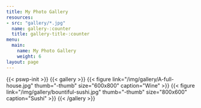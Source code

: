 ```yaml
---
title: My Photo Gallery
resources:
- src: "gallery/*.jpg"
  name: gallery-:counter
  title: gallery-title-:counter
menu:
  main:
    name: My Photo Gallery
    weight: 6
layout: page
---
```

{{< pswp-init >}}
{{< gallery >}}
{{< figure link="/img/gallery/A-full-house.jpg" thumb="-thumb" size="600x800" caption="Wine" >}}
{{< figure link="/img/gallery/bountiful-sushi.jpg" thumb="-thumb" size="800x600" caption="Sushi" >}}
{{< /gallery >}}
